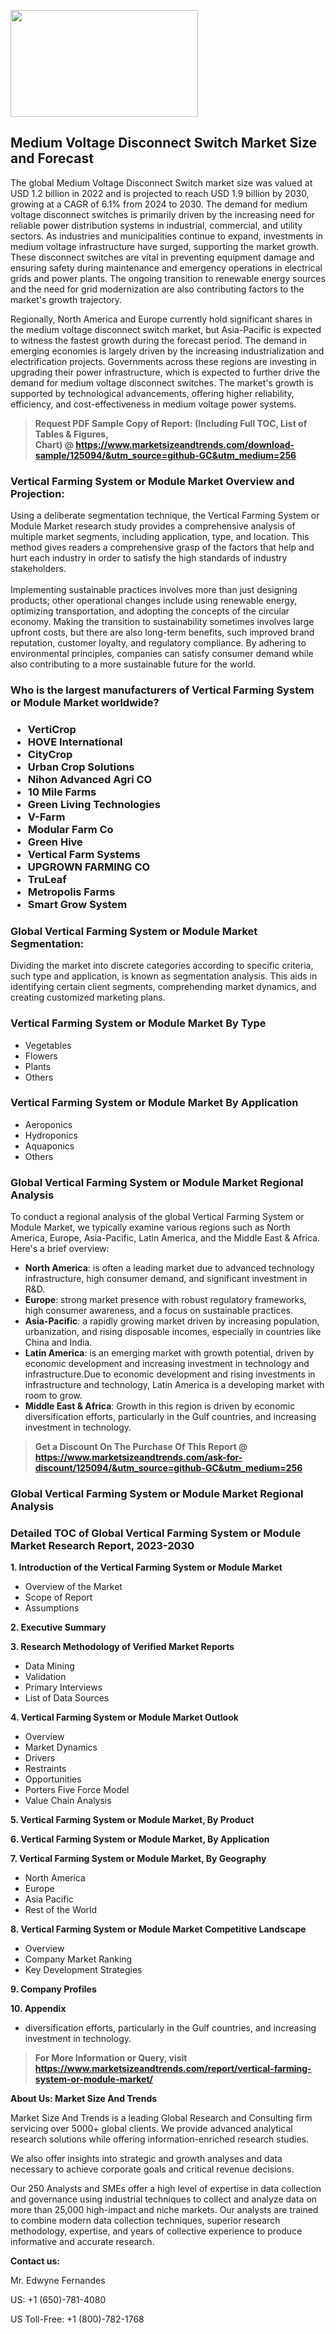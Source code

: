 <p><img class="alignnone size-medium wp-image-20088" src="https://ffe5etoiles.com/wp-content/uploads/2024/12/MST1-300x171.png" alt="" width="300" height="171" /></p><h2>Medium Voltage Disconnect Switch Market Size and Forecast</h2><p>The global Medium Voltage Disconnect Switch market size was valued at USD 1.2 billion in 2022 and is projected to reach USD 1.9 billion by 2030, growing at a CAGR of 6.1% from 2024 to 2030. The demand for medium voltage disconnect switches is primarily driven by the increasing need for reliable power distribution systems in industrial, commercial, and utility sectors. As industries and municipalities continue to expand, investments in medium voltage infrastructure have surged, supporting the market growth. These disconnect switches are vital in preventing equipment damage and ensuring safety during maintenance and emergency operations in electrical grids and power plants. The ongoing transition to renewable energy sources and the need for grid modernization are also contributing factors to the market's growth trajectory.</p><p>Regionally, North America and Europe currently hold significant shares in the medium voltage disconnect switch market, but Asia-Pacific is expected to witness the fastest growth during the forecast period. The demand in emerging economies is largely driven by the increasing industrialization and electrification projects. Governments across these regions are investing in upgrading their power infrastructure, which is expected to further drive the demand for medium voltage disconnect switches. The market's growth is supported by technological advancements, offering higher reliability, efficiency, and cost-effectiveness in medium voltage power systems.</p></p><blockquote id="" class=""><strong>Request PDF Sample Copy of Report: (Including Full TOC, List of Tables &amp; Figures, Chart)&nbsp;@&nbsp;<strong><a href="https://www.marketsizeandtrends.com/download-sample/125094/&utm_source=github-GC&utm_medium=256" target="_blank">https://www.marketsizeandtrends.com/download-sample/125094/&utm_source=github-GC&utm_medium=256</a></strong></strong></blockquote><h3 id="" class="">Vertical Farming System or Module Market&nbsp;Overview and Projection:</h3><p id="" class="">Using a deliberate segmentation technique, the Vertical Farming System or Module Market research study provides a comprehensive analysis of multiple market segments, including application, type, and location. This method gives readers a comprehensive grasp of the factors that help and hurt each industry in order to satisfy the high standards of industry stakeholders. <br /> <br />Implementing sustainable practices involves more than just designing products; other operational changes include using renewable energy, optimizing transportation, and adopting the concepts of the circular economy. Making the transition to sustainability sometimes involves large upfront costs, but there are also long-term benefits, such improved brand reputation, customer loyalty, and regulatory compliance. By adhering to environmental principles, companies can satisfy consumer demand while also contributing to a more sustainable future for the world.</p><h3 id="" class="">Who is the largest manufacturers of&nbsp;Vertical Farming System or Module Market worldwide?</h3><h3 class=""><p><ul><li>VertiCrop </li><li> HOVE International </li><li> CityCrop </li><li> Urban Crop Solutions </li><li> Nihon Advanced Agri CO </li><li> 10 Mile Farms </li><li> Green Living Technologies </li><li> V-Farm </li><li> Modular Farm Co </li><li> Green Hive </li><li> Vertical Farm Systems </li><li> UPGROWN FARMING CO </li><li> TruLeaf </li><li> Metropolis Farms </li><li> Smart Grow System</li></ul></p></h3><h3 id="" class="">Global&nbsp;Vertical Farming System or Module Market Segmentation:</h3><p id="" class="">Dividing the market into discrete categories according to specific criteria, such type and application, is known as segmentation analysis. This aids in identifying certain client segments, comprehending market dynamics, and creating customized marketing plans.</p><h3 id="" class="">Vertical Farming System or Module Market&nbsp;By Type</h3><p><p><ul><li>Vegetables </li><li> Flowers </li><li> Plants </li><li> Others</p></li></ul></p></p><h3 id="" class="">Vertical Farming System or Module Market&nbsp;By Application</h3><p class=""><p><ul><li>Aeroponics </li><li> Hydroponics </li><li> Aquaponics </li><li> Others</li></ul></p></p><h3 id="" class="">Global Vertical Farming System or Module Market Regional Analysis</h3><p id="" class="">To conduct a regional analysis of the global Vertical Farming System or Module Market, we typically examine various regions such as North America, Europe, Asia-Pacific, Latin America, and the Middle East &amp; Africa. Here's a brief overview:</p><ul><li><strong>North America</strong>: is often a leading market due to advanced technology infrastructure, high consumer demand, and significant investment in R&amp;D.</li><li><strong>Europe</strong>: strong market presence with robust regulatory frameworks, high consumer awareness, and a focus on sustainable practices.</li><li><strong>Asia-Pacific</strong>: a rapidly growing market driven by increasing population, urbanization, and rising disposable incomes, especially in countries like China and India.</li><li><strong>Latin America</strong>: is an emerging market with growth potential, driven by economic development and increasing investment in technology and infrastructure.Due to economic development and rising investments in infrastructure and technology, Latin America is a developing market with room to grow.</li><li><strong>Middle East &amp; Africa</strong>: Growth in this region is driven by economic diversification efforts, particularly in the Gulf countries, and increasing investment in technology.</li></ul><blockquote id="" class=""><strong>Get a Discount On The Purchase Of This Report @ <strong><a href="https://www.marketsizeandtrends.com/ask-for-discount/125094/&utm_source=github-GC&utm_medium=256" target="_blank">https://www.marketsizeandtrends.com/ask-for-discount/125094/&utm_source=github-GC&utm_medium=256</a></strong></strong></blockquote><h3 id="" class="">Global Vertical Farming System or Module Market Regional Analysis</h3><h3 id="" class="">Detailed TOC of Global Vertical Farming System or Module Market Research Report, 2023-2030</h3><p id="" class=""><strong>1. Introduction of the Vertical Farming System or Module Market</strong></p><ul><li>Overview of the Market</li><li>Scope of Report</li><li>Assumptions</li></ul><p id="" class=""><strong>2. Executive Summary</strong></p><p id="" class=""><strong>3. Research Methodology of Verified Market Reports</strong></p><ul><li>Data Mining</li><li>Validation</li><li>Primary Interviews</li><li>List of Data Sources</li></ul><p id="" class=""><strong>4. Vertical Farming System or Module Market Outlook</strong></p><ul><li>Overview</li><li>Market Dynamics</li><li>Drivers</li><li>Restraints</li><li>Opportunities</li><li>Porters Five Force Model</li><li>Value Chain Analysis</li></ul><p id="" class=""><strong>5. Vertical Farming System or Module Market, By Product</strong></p><p id="" class=""><strong>6. Vertical Farming System or Module Market, By Application</strong></p><p id="" class=""><strong>7. Vertical Farming System or Module Market, By Geography</strong></p><ul><li>North America</li><li>Europe</li><li>Asia Pacific</li><li>Rest of the World</li></ul><p id="" class=""><strong>8. Vertical Farming System or Module Market Competitive Landscape</strong></p><ul><li>Overview</li><li>Company Market Ranking</li><li>Key Development Strategies</li></ul><p id="" class=""><strong>9. Company Profiles</strong></p><p id="" class=""><strong>10. Appendix</strong></p><ul><li>diversification efforts, particularly in the Gulf countries, and increasing investment in technology.</li></ul><blockquote id="" class=""><strong>For More Information or Query, visit <strong><strong><a href="https://www.marketsizeandtrends.com/report/vertical-farming-system-or-module-market/" target="_blank">https://www.marketsizeandtrends.com/report/vertical-farming-system-or-module-market/</a></strong></strong></strong></blockquote><p id="" class=""><strong>About Us: Market Size And Trends</strong></p><p id="" class="">Market Size And Trends is a leading Global Research and Consulting firm servicing over 5000+ global clients. We provide advanced analytical research solutions while offering information-enriched research studies.</p><p id="" class="">We also offer insights into strategic and growth analyses and data necessary to achieve corporate goals and critical revenue decisions.</p><p id="" class="">Our 250 Analysts and SMEs offer a high level of expertise in data collection and governance using industrial techniques to collect and analyze data on more than 25,000 high-impact and niche markets. Our analysts are trained to combine modern data collection techniques, superior research methodology, expertise, and years of collective experience to produce informative and accurate research.</p><p id="" class=""><strong>Contact us:</strong></p><p id="" class="">Mr. Edwyne Fernandes</p><p id="" class="">US: +1 (650)-781-4080</p><p id="" class="">US Toll-Free: +1 (800)-782-1768</p>
